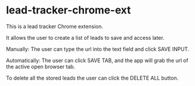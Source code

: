 # lead-tracker-chrome-ext

This is a lead tracker Chrome extension.

It allows the user to create a list of leads to save and access later.

Manually: The user can type the url into the text field and click SAVE INPUT.

Automatically: The user can click SAVE TAB, and the app will grab the url of the active open browser tab.

To delete all the stored leads the user can click the DELETE ALL button.
